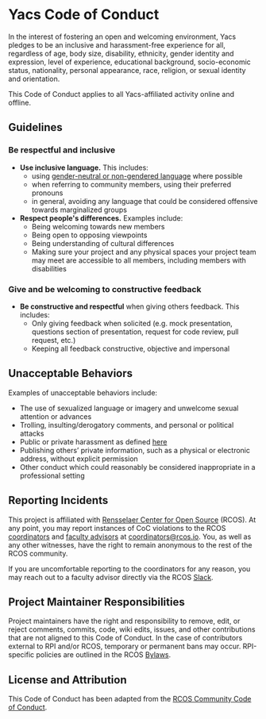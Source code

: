 # Yacs Code of Conduct

In the interest of fostering an open and welcoming environment, Yacs pledges to be an inclusive and harassment-free experience for  all, regardless of age, body size, disability, ethnicity, gender identity and expression, level of experience, educational background, socio-economic status, nationality, personal appearance, race, religion, or sexual identity and orientation.

This Code of Conduct applies to all Yacs-affiliated activity online and offline.

## Guidelines

### Be respectful and inclusive

* **Use inclusive language.**  This includes:
  * using [gender-neutral or non-gendered language](http://geekfeminism.wikia.com/wiki/Nonsexist_language) where possible
  * when referring to community members, using their preferred pronouns
  * in general, avoiding any language that could be considered offensive towards marginalized groups
* **Respect people's differences.** Examples include:
  * Being welcoming towards new members
  * Being open to opposing viewpoints
  * Being understanding of cultural differences
  * Making sure your project and any physical spaces your project team may meet are accessible to all members, including members with disabilities

### Give and be welcoming to constructive feedback

* **Be constructive and respectful** when giving others feedback. This includes:
  * Only giving feedback when solicited (e.g. mock presentation, questions section of presentation, request for code review, pull request, etc.)
  * Keeping all feedback constructive, objective and impersonal

## Unacceptable Behaviors

Examples of unacceptable behaviors include:

* The use of sexualized language or imagery and unwelcome sexual attention or advances
* Trolling, insulting/derogatory comments, and personal or political attacks
* Public or private harassment as defined [here](https://rcos.github.io/rcos-handbook/#/community/harassment_guidelines)
* Publishing others’ private information, such as a physical or electronic address, without explicit permission
* Other conduct which could reasonably be considered inappropriate in a professional setting

## Reporting Incidents

This project is affiliated with [Rensselaer Center for Open Source](http://rcos.io) (RCOS). At any point, you may report instances of CoC violations to the RCOS [coordinators](https://rcos.github.io/rcos-handbook/#/coordinating/README) and [faculty advisors](https://handbook.rcos.io/#/coordinating/faculty) at <coordinators@rcos.io>. You, as well as any other witnesses, have the right to remain anonymous to the rest of the RCOS community.

If you are uncomfortable reporting to the coordinators for any reason, you may reach out to a faculty advisor directly via the RCOS [Slack](https://rcos.slack.com/).

## Project Maintainer Responsibilities

Project maintainers have the right and responsibility to remove, edit, or reject comments, commits, code, wiki edits, issues, and other contributions that are not aligned to this Code of Conduct. In the case of contributors external to RPI and/or RCOS, temporary or permanent bans may occur. RPI-specific policies are outlined in the RCOS [Bylaws](https://rcos.github.io/rcos-handbook/#/community/bylaws).

## License and Attribution

This Code of Conduct has been adapted from the [RCOS Community Code of Conduct](https://rcos.github.io/rcos-handbook/#/community/CODE_OF_CONDUCT).
